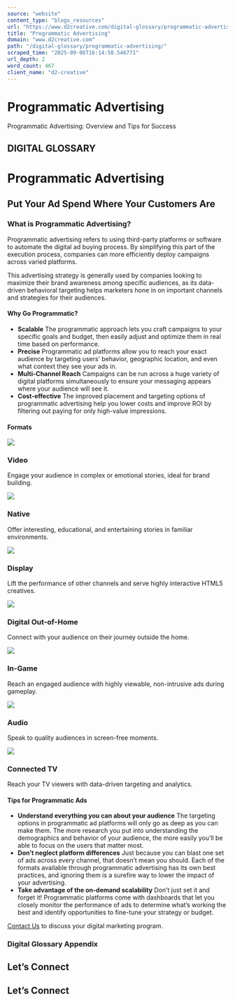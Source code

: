 ```yaml
---
source: "website"
content_type: "blogs_resources"
url: "https://www.d2creative.com/digital-glossary/programmatic-advertising/"
title: "Programmatic Advertising"
domain: "www.d2creative.com"
path: "/digital-glossary/programmatic-advertising/"
scraped_time: "2025-09-06T16:14:58.546771"
url_depth: 2
word_count: 467
client_name: "d2-creative"
---
```


# Programmatic Advertising

Programmatic Advertising: Overview and Tips for Success

## DIGITAL GLOSSARY

# Programmatic Advertising

## Put Your Ad Spend Where Your Customers Are

### What is Programmatic Advertising?

Programmatic advertising refers to using third-party platforms or software to automate the digital ad buying process. By simplifying this part of the execution process, companies can more efficiently deploy campaigns across varied platforms.

This advertising strategy is generally used by companies looking to maximize their brand awareness among specific audiences, as its data-driven behavioral targeting helps marketers hone in on important channels and strategies for their audiences.

#### Why Go Programmatic?

*   **Scalable**
The programmatic approach lets you craft campaigns to your specific goals and budget, then easily adjust and optimize them in real time based on performance.
*   **Precise**
Programmatic ad platforms allow you to reach your exact audience by targeting users’ behavior, geographic location, and even what context they see your ads in.
*   **Multi-Channel Reach**
Campaigns can be run across a huge variety of digital platforms simultaneously to ensure your messaging appears where your audience will see it.
*   **Cost-effective**
The improved placement and targeting options of programmatic advertising help you lower costs and improve ROI by filtering out paying for only high-value impressions.

#### Formats

![](https://www.d2creative.com/wp-content/uploads/2025/08/ProgrammaticAds-Video@3x.svg)

### Video

Engage your audience in complex or emotional stories, ideal for brand building.

![](https://www.d2creative.com/wp-content/uploads/2025/08/ProgrammaticAds-Native@3x.svg)

### Native

Offer interesting, educational, and entertaining stories in familiar environments.

![](https://www.d2creative.com/wp-content/uploads/2025/08/ProgrammaticAds-Display@3x.svg)

### Display

Lift the performance of other channels and serve highly interactive HTML5 creatives.

![](https://www.d2creative.com/wp-content/uploads/2025/08/ProgrammaticAds-DigitalOutOfHome@3x.svg)

### Digital Out-of-Home

Connect with your audience on their journey outside the home.

![](https://www.d2creative.com/wp-content/uploads/2025/08/ProgrammaticAds-InGame@3x.svg)

### In-Game

Reach an engaged audience with highly viewable, non-intrusive ads during gameplay.

![](https://www.d2creative.com/wp-content/uploads/2025/08/ProgrammaticAds-Audio@3x.svg)

### Audio

Speak to quality audiences in screen-free moments.

![](https://www.d2creative.com/wp-content/uploads/2025/08/ProgrammaticAds-ConnectedTV@3x.svg)

### Connected TV

Reach your TV viewers with data-driven targeting and analytics.

#### Tips for Programmatic Ads

*   **Understand everything you can about your audience**
The targeting options in programmatic ad platforms will only go as deep as you can make them. The more research you put into understanding the demographics and behavior of your audience, the more easily you’ll be able to focus on the users that matter most.
*   **Don’t neglect platform differences**
Just because you can blast one set of ads across every channel, that doesn’t mean you should. Each of the formats available through programmatic advertising has its own best practices, and ignoring them is a surefire way to lower the impact of your advertising.
*   **Take advantage of the on-demand scalability**
Don’t just set it and forget it! Programmatic platforms come with dashboards that let you closely monitor the performance of ads to determine what’s working the best and identify opportunities to fine-tune your strategy or budget.

[Contact Us](https://www.d2creative.com/contact-us/) to discuss your digital marketing program.

### Digital Glossary Appendix

## Let’s Connect

## Let’s Connect